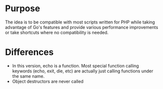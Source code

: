 # Purpose

The idea is to be compatible with most scripts written for PHP while taking advantage of Go's features and provide various performance improvements or take shortcuts where no compatibility is needed.

# Differences

* In this version, echo is a function. Most special function calling keywords (echo, exit, die, etc) are actually just calling functions under the same name.
* Object destructors are never called
